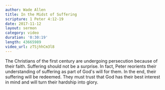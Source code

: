 ```yaml
---
author: Wade Allen
title: In the Midst of Suffering
scripture: 1 Peter 4:12-19
date: 2017-11-12
layout: sermon
category: video
duration: '0:30:19' 
length: 43665989
video_url: zTSjhhCm3l8
---
```


The Christians of the first century are undergoing persecution because of their faith. Suffering should not be a surprise. In fact, Peter reorients their understanding of suffering as part of God's will for them. In the end, their suffering will be redeemed. They must trust that God has their best interest in mind and will turn their hardship into glory.
